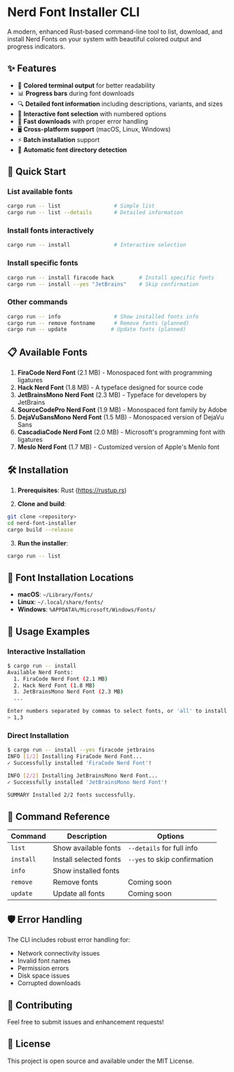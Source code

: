 # Nerd Font Installer CLI

A modern, enhanced Rust-based command-line tool to list, download, and install Nerd Fonts on your system with beautiful colored output and progress indicators.

## ✨ Features

- 🌈 **Colored terminal output** for better readability
- 📊 **Progress bars** during font downloads
- 🔍 **Detailed font information** including descriptions, variants, and sizes
- 🎯 **Interactive font selection** with numbered options
- 🚀 **Fast downloads** with proper error handling
- 🖥️ **Cross-platform support** (macOS, Linux, Windows)
- ⚡ **Batch installation** support
- 📁 **Automatic font directory detection**

## 🚀 Quick Start

### List available fonts
```bash
cargo run -- list                 # Simple list
cargo run -- list --details       # Detailed information
```

### Install fonts interactively
```bash
cargo run -- install              # Interactive selection
```

### Install specific fonts
```bash
cargo run -- install firacode hack        # Install specific fonts
cargo run -- install --yes "JetBrains"    # Skip confirmation
```

### Other commands
```bash
cargo run -- info                 # Show installed fonts info
cargo run -- remove fontname      # Remove fonts (planned)
cargo run -- update              # Update fonts (planned)
```

## 📋 Available Fonts

1. **FiraCode Nerd Font** (2.1 MB) - Monospaced font with programming ligatures
2. **Hack Nerd Font** (1.8 MB) - A typeface designed for source code
3. **JetBrainsMono Nerd Font** (2.3 MB) - Typeface for developers by JetBrains
4. **SourceCodePro Nerd Font** (1.9 MB) - Monospaced font family by Adobe
5. **DejaVuSansMono Nerd Font** (1.5 MB) - Monospaced version of DejaVu Sans
6. **CascadiaCode Nerd Font** (2.0 MB) - Microsoft's programming font with ligatures
7. **Meslo Nerd Font** (1.7 MB) - Customized version of Apple's Menlo font

## 🛠️ Installation

1. **Prerequisites**: Rust (https://rustup.rs)

2. **Clone and build**:
```bash
git clone <repository>
cd nerd-font-installer
cargo build --release
```

3. **Run the installer**:
```bash
cargo run -- list
```

## 📁 Font Installation Locations

- **macOS**: `~/Library/Fonts/`
- **Linux**: `~/.local/share/fonts/`
- **Windows**: `%APPDATA%/Microsoft/Windows/Fonts/`

## 🎨 Usage Examples

### Interactive Installation
```bash
$ cargo run -- install
Available Nerd Fonts:
  1. FiraCode Nerd Font (2.1 MB)
  2. Hack Nerd Font (1.8 MB)
  3. JetBrainsMono Nerd Font (2.3 MB)
  ...

Enter numbers separated by commas to select fonts, or 'all' to install all:
> 1,3
```

### Direct Installation
```bash
$ cargo run -- install --yes firacode jetbrains
INFO [1/2] Installing FiraCode Nerd Font...
✓ Successfully installed 'FiraCode Nerd Font'!

INFO [2/2] Installing JetBrainsMono Nerd Font...
✓ Successfully installed 'JetBrainsMono Nerd Font'!

SUMMARY Installed 2/2 fonts successfully.
```

## 🔧 Command Reference

| Command | Description | Options |
|---------|-------------|---------|
| `list` | Show available fonts | `--details` for full info |
| `install` | Install selected fonts | `--yes` to skip confirmation |
| `info` | Show installed fonts | |
| `remove` | Remove fonts | Coming soon |
| `update` | Update all fonts | Coming soon |

## 🛡️ Error Handling

The CLI includes robust error handling for:
- Network connectivity issues
- Invalid font names
- Permission errors
- Disk space issues
- Corrupted downloads

## 🤝 Contributing

Feel free to submit issues and enhancement requests!

## 📜 License

This project is open source and available under the MIT License.
